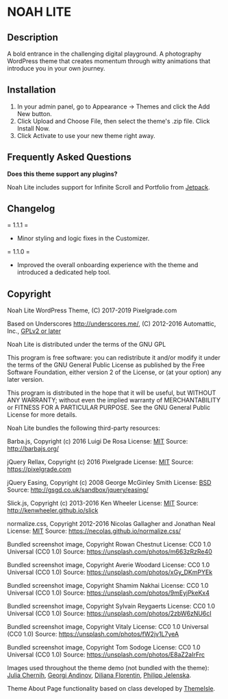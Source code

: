 # NOAH LITE

## Description

A bold entrance in the challenging digital playground. A photography WordPress theme that creates momentum through witty animations that introduce you in your own journey.

## Installation

1. In your admin panel, go to Appearance -> Themes and click the Add New button.
2. Click Upload and Choose File, then select the theme's .zip file. Click Install Now.
3. Click Activate to use your new theme right away.

## Frequently Asked Questions

**Does this theme support any plugins?**

Noah Lite includes support for Infinite Scroll and Portfolio from [Jetpack](https://refer.wordpress.com/r/280/jetpack/).

## Changelog

= 1.1.1 =
* Minor styling and logic fixes in the Customizer.

= 1.1.0 =
* Improved the overall onboarding experience with the theme and introduced a dedicated help tool.

## Copyright

Noah Lite WordPress Theme, (C) 2017-2019 Pixelgrade.com

Based on Underscores http://underscores.me/, (C) 2012-2016 Automattic, Inc., [GPLv2 or later](https://www.gnu.org/licenses/gpl-2.0.html)

Noah Lite is distributed under the terms of the GNU GPL

This program is free software: you can redistribute it and/or modify
it under the terms of the GNU General Public License as published by
the Free Software Foundation, either version 2 of the License, or
(at your option) any later version.

This program is distributed in the hope that it will be useful,
but WITHOUT ANY WARRANTY; without even the implied warranty of
MERCHANTABILITY or FITNESS FOR A PARTICULAR PURPOSE. See the
GNU General Public License for more details.

Noah Lite bundles the following third-party resources:

Barba.js, Copyright (c) 2016 Luigi De Rosa
License: [MIT](http://opensource.org/licenses/MIT)
Source: http://barbajs.org/

jQuery Rellax, Copyright (c) 2016 Pixelgrade
License: [MIT](http://opensource.org/licenses/MIT)
Source: https://pixelgrade.com

jQuery Easing, Copyright (c) 2008 George McGinley Smith
License: [BSD](https://raw.github.com/gdsmith/jquery-easing/master/LICENSE)
Source: http://gsgd.co.uk/sandbox/jquery/easing/

Slick.js, Copyright (c) 2013-2016 Ken Wheeler
License: [MIT](http://opensource.org/licenses/MIT)
Source: http://kenwheeler.github.io/slick

normalize.css, Copyright 2012-2016 Nicolas Gallagher and Jonathan Neal
License: [MIT](http://opensource.org/licenses/MIT)
Source: https://necolas.github.io/normalize.css/

Bundled screenshot image, Copyright Rowan Chestnut
License: CC0 1.0 Universal (CC0 1.0)
Source: https://unsplash.com/photos/m663zRzRe40

Bundled screenshot image, Copyright Averie Woodard
License: CC0 1.0 Universal (CC0 1.0)
Source: https://unsplash.com/photos/xGy_DKmPYEk

Bundled screenshot image, Copyright Shamim Nakhai
License: CC0 1.0 Universal (CC0 1.0)
Source: https://unsplash.com/photos/9mEyjPkeKx4

Bundled screenshot image, Copyright Sylvain Reygaerts
License: CC0 1.0 Universal (CC0 1.0)
Source: https://unsplash.com/photos/2zbW6zNU6cI

Bundled screenshot image, Copyright Vitaly
License: CC0 1.0 Universal (CC0 1.0)
Source: https://unsplash.com/photos/fW2jv1L7yeA

Bundled screenshot image, Copyright Tom Sodoge
License: CC0 1.0 Universal (CC0 1.0)
Source: https://unsplash.com/photos/E8aZ2aIrFrc

Images used throughout the theme demo (not bundled with the theme): [Julia Chernih](https://www.behance.net/JuliaChe), [Georgi Andinov](http://www.andinov.com/), [Diliana Florentin](https://www.behance.net/dilianaflorentin), [Philipp Jelenska](http://philippjelenska.com/).

Theme About Page functionality based on class developed by [ThemeIsle](https://themeisle.com/).
